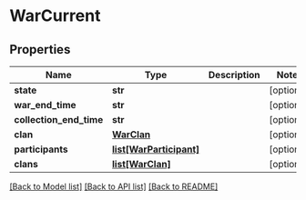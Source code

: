 # WarCurrent

## Properties
Name | Type | Description | Notes
------------ | ------------- | ------------- | -------------
**state** | **str** |  | [optional] 
**war_end_time** | **str** |  | [optional] 
**collection_end_time** | **str** |  | [optional] 
**clan** | [**WarClan**](WarClan.md) |  | [optional] 
**participants** | [**list[WarParticipant]**](WarParticipant.md) |  | [optional] 
**clans** | [**list[WarClan]**](WarClan.md) |  | [optional] 

[[Back to Model list]](../README.md#documentation-for-models) [[Back to API list]](../README.md#documentation-for-api-endpoints) [[Back to README]](../README.md)

